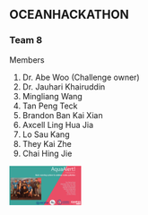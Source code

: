 ## OCEANHACKATHON
### Team 8

Members
1. Dr. Abe Woo (Challenge owner)
2. Dr. Jauhari Khairuddin
3. Mingliang Wang
4. Tan Peng Teck
5. Brandon Ban Kai Xian
6. Axcell Ling Hua Jia
7. Lo Sau Kang
8. They Kai Zhe
9. Chai Hing Jie

<img src="fig/Screenshot from 2022-12-06 16-51-26.png" width="128"/>